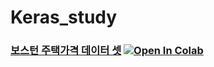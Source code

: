 # Keras_study

### [보스턴 주택가격 데이터 셋](Keras_Chollet_3-6.ipynb) [![Open In Colab](https://colab.research.google.com/assets/colab-badge.svg)](https://colab.research.google.com/github/eunahlee-viola/Keras_study/blob/master/Keras_Chollet_3-6.ipynb)